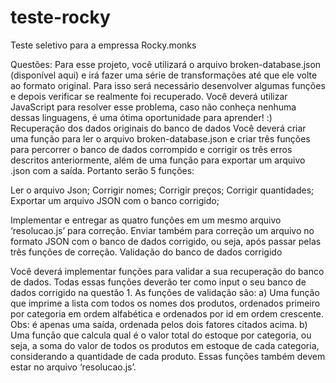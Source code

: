 # teste-rocky
Teste seletivo para a empressa Rocky.monks

Questões: 
Para esse projeto, você utilizará o arquivo broken-database.json (disponível aqui) e irá fazer uma série de transformações até que ele volte ao formato original. Para isso será necessário desenvolver algumas funções e depois verificar se realmente foi recuperado. Você deverá utilizar JavaScript para resolver esse problema, caso não conheça nenhuma dessas linguagens, é uma ótima oportunidade para aprender! :) 
Recuperação dos dados originais do banco de dados 
Você deverá criar uma função para ler o arquivo broken-database.json e criar três funções para percorrer o banco de dados corrompido e corrigir os três erros descritos anteriormente, além de uma função para exportar um arquivo .json com a saída.
Portanto serão 5 funções: 

Ler o arquivo Json;
Corrigir nomes; 
Corrigir preços; 
Corrigir quantidades; 
Exportar um arquivo JSON com o banco corrigido;

Implementar e entregar as quatro funções em um mesmo arquivo ‘resolucao.js’ para correção. Enviar também para correção um arquivo no formato JSON com o banco de dados corrigido, ou seja, após passar pelas três funções de correção. 
 Validação do banco de dados corrigido 
 
Você deverá implementar funções para validar a sua recuperação do banco de dados. Todas essas funções deverão ter como input o seu banco de dados corrigido na questão 1. As funções de validação são: 
a) Uma função que imprime a lista com todos os nomes dos produtos, ordenados primeiro por categoria em ordem alfabética e ordenados por id em ordem crescente. Obs: é apenas uma saída, ordenada pelos dois fatores citados acima.
b) Uma função que calcula qual é o valor total do estoque por categoria, ou seja, a soma do valor de todos os produtos em estoque de cada categoria, considerando a quantidade de cada produto. 
Essas funções também devem estar no arquivo ‘resolucao.js’.
